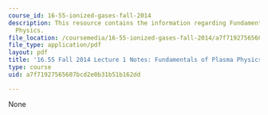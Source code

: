 ```yaml
---
course_id: 16-55-ionized-gases-fall-2014
description: This resource contains the information regarding Fundamentals of Plasma
  Physics.
file_location: /coursemedia/16-55-ionized-gases-fall-2014/a7f71927565607bcd2e0b31b51b162dd_MIT16_55F14_Lecture1.pdf
file_type: application/pdf
layout: pdf
title: '16.55 Fall 2014 Lecture 1 Notes: Fundamentals of Plasma Physics'
type: course
uid: a7f71927565607bcd2e0b31b51b162dd

---
```

None